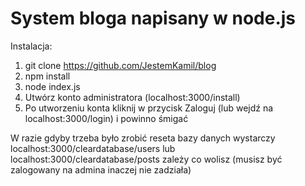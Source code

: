 # System bloga napisany w node.js

Instalacja:

1. git clone https://github.com/JestemKamil/blog
2. npm install
3. node index.js
4. Utwórz konto administratora (localhost:3000/install)
5. Po utworzeniu konta kliknij w przycisk Zaloguj (lub wejdź na localhost:3000/login) i powinno śmigać

W razie gdyby trzeba było zrobić reseta bazy danych wystarczy localhost:3000/cleardatabase/users lub localhost:3000/cleardatabase/posts zależy co wolisz (musisz być zalogowany na admina inaczej nie zadziała)